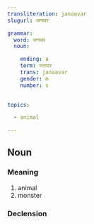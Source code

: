 ```yaml
---
transliteration: janaavar
slugurl: जनावर

grammar: 
  word: जनावर
  noun:

    ending: a
    term: जनावर
    trans: janaavar
    gender: m
    number: s
    

topics:

  - animal

---
```


## Noun

### Meaning

1. animal
2. monster

### Declension

<noun-decl :grammar="grammar"></noun-decl>
